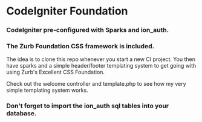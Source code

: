 # CodeIgniter Foundation #

### CodeIgniter pre-configured with Sparks and ion_auth. ###

### The Zurb Foundation CSS framework is included. ###

The idea is to clone this repo whenever you start a new CI project. You then have sparks and a simple header/footer templating system to get going with using Zurb's Excellent CSS Foundation.

Check out the welcome controller and template.php to see how my very simple templating system works.

### Don't forget to import the ion_auth sql tables into your database. ###